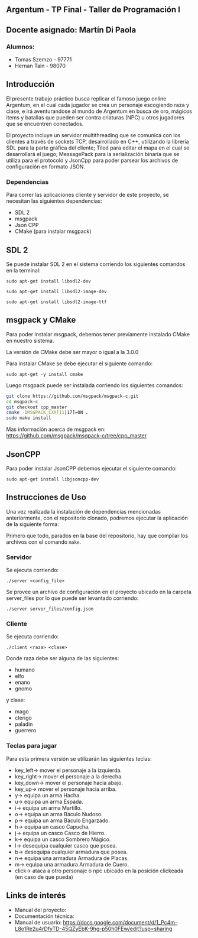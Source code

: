 ## Argentum - TP Final - Taller de Programación I

## Docente asignado: Martín Di Paola 

### Alumnos: 

* Tomas Szemzo - 97771
* Hernan Tain - 98070

## Introducción

El presente trabajo práctico busca replicar el famoso juego online Argentum, en el cual cada jugador se crea un personaje escogiendo raza y clase, e irá aventurandose al mundo de Argentum en busca de oro, mágicos items y batallas que pueden ser contra criaturas (NPC) u otros jugadores que se encuentren conectados.

El proyecto incluye un servidor multithreading que se comunica con los clientes a través de sockets TCP, desarrollado en C++, utilizando la librería SDL para la parte gráfica del cliente; Tiled para editar el mapa en el cual se desarrollará el juego; MessagePack para la serialización binaria que se utiliza para el  protocolo y JsonCpp para poder parsear los archivos de configuración en formato JSON. 

### Dependencias

Para correr las aplicaciones cliente y servidor de este proyecto, se necesitan las siguientes dependencias:

* SDL 2
* msgpack
* Json CPP
* CMake (para instalar msgpack)


## SDL 2

Se puede instalar SDL 2 en el sistema corriendo los siguientes comandos en la terminal:

`sudo apt-get install libsdl2-dev`

`sudo apt-get install libsdl2-image-dev`

`sudo apt-get install libsdl2-image-ttf`

## msgpack y CMake

Para poder instalar msgpack, debemos tener previamente instalado CMake en nuestro sistema. 

La versión de CMake debe ser mayor o igual a la 3.0.0

Para instalar CMake se debe ejecutar el siguiente comando: 

`sudo apt-get -y install cmake`

Luego msgpack puede ser instalada corriendo los siguientes comandos: 

```bash
git clone https://github.com/msgpack/msgpack-c.git
cd msgpack-c
git checkout cpp_master
cmake -DMSGPACK_CXX[11|17]=ON .
sudo make install
```

Mas información acerca de msgpack en: https://github.com/msgpack/msgpack-c/tree/cpp_master


## JsonCPP

Para poder instalar JsonCPP debemos ejecutar el siguiente comando:

`sudo apt-get install libjsoncpp-dev`

## Instrucciones de Uso

Una vez realizada la instalación de dependencias mencionadas anteriormente, con el repositorio clonado, podremos ejecutar la aplicación de la siguiente forma:

Primero que todo, parados en la base del repositorio, hay que compilar los archivos con el comando `make`.

### Servidor

Se ejecuta corriendo: 

`./server <config_file>`

Se provee un archivo de configuración en el proyecto ubicado en la carpeta server_files por lo que puede ser levantado corriendo: 

`./server server_files/config.json`


### Cliente

Se ejecuta corriendo: 

`./client <raza> <clase>`

Donde raza debe ser alguna de las siguientes:

* humano
* elfo
* enano
* gnomo

y clase: 

* mago
* clerigo
* paladin
* guerrero

### Teclas para jugar
Para esta primera versión se utilizarán las siguientes teclas:

* key_left-> mover el personaje a la izquierda.
* key_right-> mover el personaje a la derecha.
* key_down-> mover el personaje hacia abajo.
* key_up-> mover el personaje hacia arriba.
* y-> equipa un arma Hacha.
* u-> equipa un arma Espada.
* i-> equipa un arma Martillo.
* o-> equipa un arma Báculo Nudoso.
* p-> equipa un arma Báculo Engarzado.
* h-> equipa un casco Capucha.
* j-> equipa un casco Casco de Hierro.
* k-> equipa un casco Sombrero Mágico.
* l-> desequipa cualquier casco que posea.
* b-> desequipa cualquier armadura que posea.
* n-> equipa una armadura Armadura de Placas.
* m-> equipa una armadura Armadura de Cuero.
* click-> ataca a otro personaje o npc ubicado en la posición clickeada (en caso de que pueda)

## Links de interés

* Manual del proyecto:
* Documentación técnica:
* Manual de usuario:
  https://docs.google.com/document/d/1_Pc4m-L8o1Re2u4rDfyTD-45QZyEbK-9hg-p50h0FEw/edit?usp=sharing



